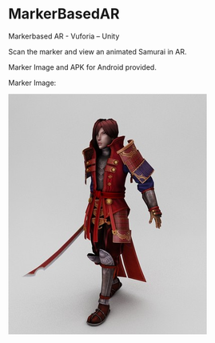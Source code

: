 # MarkerBasedAR
Markerbased AR - Vuforia – Unity

Scan the marker and view an animated Samurai in AR.

Marker Image and APK for Android provided.

Marker Image:

![](MarkerImage.jpg)

